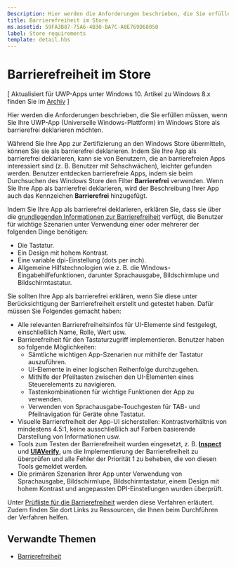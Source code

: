 ```yaml
---
Description: Hier werden die Anforderungen beschrieben, die Sie erfüllen müssen, wenn Sie Ihre App für die universelle Windows-Plattform (UWP) im Windows Store als barrierefrei deklarieren möchten.
title: Barrierefreiheit im Store
ms.assetid: 59FA3B87-75A6-4B30-BA7C-A0E769D68050
label: Store requirements
template: detail.hbs
---
```


Barrierefreiheit im Store
=========================================================================================

\[ Aktualisiert für UWP-Apps unter Windows 10. Artikel zu Windows 8.x finden Sie im [Archiv](http://go.microsoft.com/fwlink/p/?linkid=619132) \]

Hier werden die Anforderungen beschrieben, die Sie erfüllen müssen, wenn Sie Ihre UWP-App (Universelle Windows-Plattform) im Windows Store als barrierefrei deklarieren möchten.

Während Sie Ihre App zur Zertifizierung an den Windows Store übermitteln, können Sie sie als barrierefrei deklarieren. Indem Sie Ihre App als barrierefrei deklarieren, kann sie von Benutzern, die an barrierefreien Apps interessiert sind (z. B. Benutzer mit Sehschwächen), leichter gefunden werden. Benutzer entdecken barrierefreie Apps, indem sie beim Durchsuchen des Windows Store den Filter **Barrierefrei** verwenden. Wenn Sie Ihre App als barrierefrei deklarieren, wird der Beschreibung Ihrer App auch das Kennzeichen **Barrierefrei** hinzugefügt.

Indem Sie Ihre App als barrierefrei deklarieren, erklären Sie, dass sie über die [grundlegenden Informationen zur Barrierefreiheit](basic-accessibility-information.md) verfügt, die Benutzer für wichtige Szenarien unter Verwendung einer oder mehrerer der folgenden Dinge benötigen:

-   Die Tastatur.
-   Ein Design mit hohem Kontrast.
-   Eine variable dpi-Einstellung (dots per inch).
-   Allgemeine Hilfstechnologien wie z. B. die Windows-Eingabehilfefunktionen, darunter Sprachausgabe, Bildschirmlupe und Bildschirmtastatur.

Sie sollten Ihre App als barrierefrei erklären, wenn Sie diese unter Berücksichtigung der Barrierefreiheit erstellt und getestet haben. Dafür müssen Sie Folgendes gemacht haben:

-   Alle relevanten Barrierefreiheitsinfos für UI-Elemente sind festgelegt, einschließlich Name, Rolle, Wert usw.
-   Barrierefreiheit für den Tastaturzugriff implementieren. Benutzer haben so folgende Möglichkeiten:
    -   Sämtliche wichtigen App-Szenarien nur mithilfe der Tastatur auszuführen.
    -   UI-Elemente in einer logischen Reihenfolge durchzugehen.
    -   Mithilfe der Pfeiltasten zwischen den UI-Elementen eines Steuerelements zu navigieren.
    -   Tastenkombinationen für wichtige Funktionen der App zu verwenden.
    -   Verwenden von Sprachausgabe-Touchgesten für TAB- und Pfeilnavigation für Geräte ohne Tastatur.
-   Visuelle Barrierefreiheit der App-UI sicherstellen: Kontrastverhältnis von mindestens 4.5:1, keine ausschließlich auf Farben basierende Darstellung von Informationen usw.
-   Tools zum Testen der Barrierefreiheit wurden eingesetzt, z. B. [**Inspect**](https://msdn.microsoft.com/library/windows/desktop/Dd318521) und [**UIAVerify**](https://msdn.microsoft.com/library/windows/desktop/Hh920986), um die Implementierung der Barrierefreiheit zu überprüfen und alle Fehler der Priorität 1 zu beheben, die von diesen Tools gemeldet werden.
-   Die primären Szenarien Ihrer App unter Verwendung von Sprachausgabe, Bildschirmlupe, Bildschirmtastatur, einem Design mit hohem Kontrast und angepassten DPI-Einstellungen wurden überprüft.

Unter [Prüfliste für die Barrierefreiheit](accessibility-checklist.md) werden diese Verfahren erläutert. Zudem finden Sie dort Links zu Ressourcen, die Ihnen beim Durchführen der Verfahren helfen.

<span id="related_topics"></span>Verwandte Themen
-----------------------------------------------

* [Barrierefreiheit](accessibility.md)
 

 





<!--HONumber=Mar16_HO3-->


